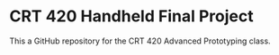 # CRT 420 Handheld Final Project
This a GitHub repository for the CRT 420 Advanced Prototyping class.
